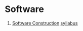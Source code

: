 # Software

1. [Software Construction](https://ocw.mit.edu/ans7870/6/6.005/s16/)    [syllabus](https://ocw.mit.edu/courses/electrical-engineering-and-computer-science/6-005-software-construction-spring-2016/index.htm)

